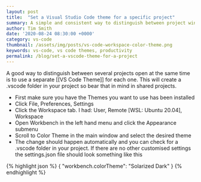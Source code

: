 ```yaml
---
layout: post
title:  "Set a Visual Studio Code theme for a specific project"
summary: A simple and consistent way to distinguish between project windows
author: Tim Smith
date: '2020-08-24 08:30:00 +0000'
category: vs-code
thumbnail: /assets/img/posts/vs-code-workspace-color-theme.png
keywords: vs-code, vs code themes, productivity
permalink: /blog/set-a-vscode-theme-for-a-project
---
```


A good way to distinguish between several projects open at the same time is to use a separate [[VS Code Theme]] for each one.
This will create a .vscode folder in your project so bear that in mind in shared projects.

- First make sure you have the Themes you want to use has been installed
- Click File, Preferences, Settings
- Click the Workspace tab. I had: User, Remote [WSL: Ubuntu 20.04], Workspace
- Open Workbench in the left hand menu and click the Appearance submenu
- Scroll to Color Theme in the main window and select the desired theme
- The change should happen automatically and you can check for a .vscode folder in your project. If there are no other customised settings the settings.json file should look something like this 

{% highlight json %}
{
    "workbench.colorTheme": "Solarized Dark"
}
{% endhighlight %}